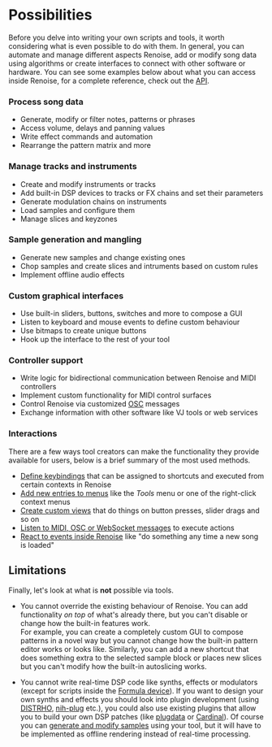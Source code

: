# Possibilities

Before you delve into writing your own scripts and tools, it worth considering what is even possible to do with them. In general, you can automate and manage different aspects Renoise, add or modify song data using algorithms or create interfaces to connect with other software or hardware. You can see some examples below about what you can access inside Renoise, for a complete reference, check out the [API](https://github.com/renoise/definitions/). 

### Process song data
* Generate, modify or filter notes, patterns or phrases
* Access volume, delays and panning values
* Write effect commands and automation
* Rearrange the pattern matrix and more

### Manage tracks and instruments
* Create and modify instruments or tracks
* Add built-in DSP devices to tracks or FX chains and set their parameters
* Generate modulation chains on instruments
* Load samples and configure them
* Manage slices and keyzones

### Sample generation and mangling
* Generate new samples and change existing ones
* Chop samples and create slices and intruments based on custom rules
* Implement offline audio effects

### Custom graphical interfaces
* Use built-in sliders, buttons, switches and more to compose a GUI
* Listen to keyboard and mouse events to define custom behaviour
* Use bitmaps to create unique buttons
* Hook up the interface to the rest of your tool

### Controller support
* Write logic for bidirectional communication between Renoise and MIDI controllers
* Implement custom functionality for MIDI control surfaces
* Control Renoise via customized [OSC](https://en.wikipedia.org/wiki/Open_Sound_Control) messages
* Exchange information with other software like VJ tools or web services

### Interactions

There are a few ways tool creators can make the functionality they provide available for users, below is a brief summary of the most used methods.

* [Define keybindings](../guide/TODO.md#keybindings) that can be assigned to shortcuts and executed from certain contexts in Renoise
* [Add new entries to menus](../guide/TODO.md#menus) like the *Tools* menu or one of the right-click context menus
* [Create custom views](../guide/TODO.md#views) that do things on button presses, slider drags and so on
* [Listen to MIDI, OSC or WebSocket messages](../guide/TODO.md#midi) to execute actions
* [React to events inside Renoise](../guide/observables_and_preferences.md) like "do something any time a new song is loaded"

<!-- 
  TODO more

- Run scripts and commands via a terminal in realtime using the
  "Scripting Console & Editor". 

  + Nibbles ;)
-->

## Limitations

Finally, let's look at what is **not** possible via tools.

* You cannot override the existing behaviour of Renoise. You can add functionality *on top* of what's already there, but you can't disable or change how the built-in features work.  
  For example, you can create a completely custom GUI to compose patterns in a novel way but you cannot change how the built-in pattern editor works or looks like. Similarly, you can add a new shortcut that does something extra to the selected sample block or places new slices but you can't modify how the built-in autoslicing works.

* You cannot write real-time DSP code like synths, effects or modulators (except for scripts inside the [Formula device](../guide/TODO.md#formula-docs)). If you want to design your own synths and effects you should look into plugin development (using [DISTRHO](https://distrho.kx.studio/), [nih-plug](https://github.com/robbert-vdh/nih-plug) etc.), you could also use existing plugins that allow you to build your own DSP patches (like [plugdata](https://plugdata.org/) or [Cardinal](https://cardinal.kx.studio/)). Of course you can [generate and modify samples](../guide/TODO.md#samples) using your tool, but it will have to be implemented as offline rendering instead of real-time processing.
